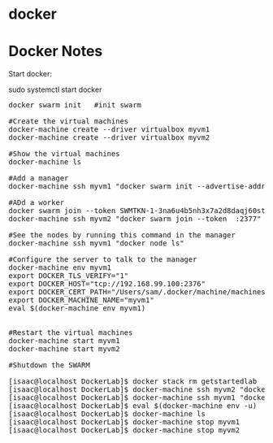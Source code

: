 # docker
<h1>Docker Notes</h1>

Start docker:

sudo systemctl start docker

<pre>
docker swarm init	#init swarm

#Create the virtual machines
docker-machine create --driver virtualbox myvm1
docker-machine create --driver virtualbox myvm2

#Show the virtual machines
docker-machine ls

#Add a manager
docker-machine ssh myvm1 "docker swarm init --advertise-addr <myvm1 ip>"

#ADd a worker
docker swarm join --token SWMTKN-1-3na6u4b5nh3x7a2d8daqj60stj0e6rod7ou8uiidxj78g4qkja-7p8mjno4xq6m8nwjd1haw900m 192.168.99.100:2377	#output of the previous command
docker-machine ssh myvm2 "docker swarm join --token <token> <ip>:2377"	#Full command format

#See the nodes by running this command in the manager
docker-machine ssh myvm1 "docker node ls"

#Configure the server to talk to the manager
docker-machine env myvm1
export DOCKER_TLS_VERIFY="1"
export DOCKER_HOST="tcp://192.168.99.100:2376"
export DOCKER_CERT_PATH="/Users/sam/.docker/machine/machines/myvm1"
export DOCKER_MACHINE_NAME="myvm1"
eval $(docker-machine env myvm1)


#Restart the virtual machines
docker-machine start myvm1
docker-machine start myvm2

#Shutdown the SWARM

[isaac@localhost DockerLab]$ docker stack rm getstartedlab
[isaac@localhost DockerLab]$ docker-machine ssh myvm2 "docker swarm leave"
[isaac@localhost DockerLab]$ docker-machine ssh myvm1 "docker swarm leave --force"
[isaac@localhost DockerLab]$ eval $(docker-machine env -u)
[isaac@localhost DockerLab]$ docker-machine ls
[isaac@localhost DockerLab]$ docker-machine stop myvm1
[isaac@localhost DockerLab]$ docker-machine stop myvm2
</pre>
